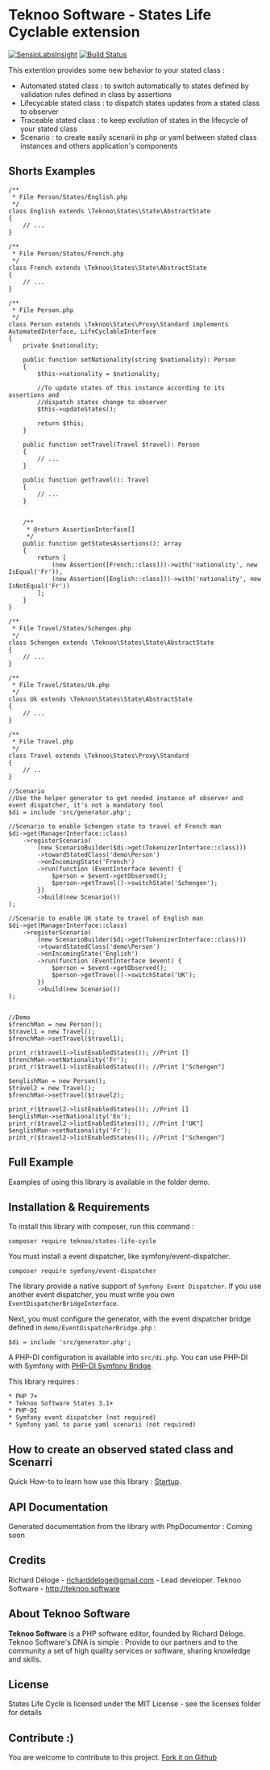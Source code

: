 Teknoo Software - States Life Cyclable extension
================================================

[![SensioLabsInsight](https://insight.sensiolabs.com/projects/cee11d43-81b1-4974-a388-880a532a2c4f/mini.png)](https://insight.sensiolabs.com/projects/cee11d43-81b1-4974-a388-880a532a2c4f) [![Build Status](https://travis-ci.org/TeknooSoftware/states-life-cycle.svg?branch=master)](https://travis-ci.org/TeknooSoftware/states-life-cycle)

This extention provides some new behavior to your stated class :
- Automated stated class : to switch automatically to states defined by validation rules defined in class by assertions
- Lifecycable stated class : to dispatch states updates from a stated class to observer
- Traceable stated class : to keep evolution of states in the lifecycle of your stated class
- Scenario : to create easily scenarii in php or yaml between stated class instances and others application's components

Shorts Examples
---------------

    /**
     * File Person/States/English.php
     */
    class English extends \Teknoo\States\State\AbstractState 
    {
        // ...
    }
    
    /**
     * File Person/States/French.php
     */
    class French extends \Teknoo\States\State\AbstractState 
    {
        // ...
    }
    
    /**
     * File Person.php
     */
    class Person extends \Teknoo\States\Proxy\Standard implements AutomatedInterface, LifeCyclableInterface
    {
        private $nationality;
        
        public function setNationality(string $nationality): Person 
        {
            $this->nationality = $nationality;
            
            //To update states of this instance according to its assertions and
            //dispatch states change to observer
            $this->updateStates();
            
            return $this;
        }
    
        public function setTravel(Travel $travel): Person
        {
            // ...
        }
        
        public function getTravel(): Travel
        {
            // ...
        }


        /**
         * @return AssertionInterface[]
         */
        public function getStatesAssertions(): array
        {
            return [
                (new Assertion([French::class]))->with('nationality', new IsEqual('Fr')),
                (new Assertion([English::class]))->with('nationality', new IsNotEqual('Fr'))
            ];
        }
    }

    /**
     * File Travel/States/Schengen.php
     */
    class Schengen extends \Teknoo\States\State\AbstractState 
    {
        // ...
    }
    
    /**
     * File Travel/States/Uk.php
     */
    class Uk extends \Teknoo\States\State\AbstractState 
    {
        // ...
    }
    
    /**
     * File Travel.php
     */
    class Travel extends \Teknoo\States\Proxy\Standard 
    {
        // ..
    }
    
    //Scenario
    //Use the helper generator to get needed instance of observer and event dispatcher, it's not a mandatory tool
    $di = include 'src/generator.php';

    //Scenario to enable Schengen state to travel of French man
    $di->get(ManagerInterface::class)
        ->registerScenario(
            (new ScenarioBuilder($di->get(TokenizerInterface::class)))
            ->towardStatedClass('demo\Person')
            ->onIncomingState('French')
            ->run(function (EventInterface $event) {
                $person = $event->getObserved();
                $person->getTravel()->switchState('Schengen');
            })
            ->build(new Scenario())
    );
    
    //Scenario to enable UK state to travel of English man
    $di->get(ManagerInterface::class)
        ->registerScenario(
            (new ScenarioBuilder($di->get(TokenizerInterface::class)))
            ->towardStatedClass('demo\Person')
            ->onIncomingState('English')
            ->run(function (EventInterface $event) {
                $person = $event->getObserved();
                $person->getTravel()->switchState('UK');
            })
            ->build(new Scenario())
    );
    
    
    //Demo
    $frenchMan = new Person();
    $travel1 = new Travel();
    $frenchMan->setTravel($travel1);
    
    print_r($travel1->listEnabledStates()); //Print []
    $frenchMan->setNationality('Fr');
    print_r($travel1->listEnabledStates()); //Print ['Schengen"]
    
    $englishMan = new Person();
    $travel2 = new Travel();
    $frenchMan->setTravel($travel2);
    
    print_r($travel2->listEnabledStates()); //Print []
    $englishMan->setNationality('En');
    print_r($travel2->listEnabledStates()); //Print ['UK"]
    $englishMan->setNationality('Fr');
    print_r($travel2->listEnabledStates()); //Print ['Schengen"]
    
    

Full Example
------------
Examples of using this library is available in the folder demo.

Installation & Requirements
---------------------------
To install this library with composer, run this command :

    composer require teknoo/states-life-cycle
    
You must install a event dispatcher, like symfony/event-dispatcher.

    composer require symfony/event-dispatcher
    
The library provide a native support of `Symfony Event Dispatcher`. If you use another
event dispatcher, you must write you own `EventDispatcherBridgeInterface`.

Next, you must configure the generator, with the event dispatcher bridge defined in `demo/EventDispatcherBridge.php` :
    
    $di = include 'src/generator.php';

A PHP-DI configuration is available into `src/di.php`. You can use PHP-DI
with Symfony with [PHP-DI Symfony Bridge](http://php-di.org/doc/frameworks/symfony2.html).

This library requires :

    * PHP 7+
    * Teknoo Software States 3.1+
    * PHP-DI
    * Symfony event dispatcher (not required)
    * Symfony yaml to parse yaml scenarii (not required)

How to create an observed stated class and Scenarri
---------------------------------------------------
Quick How-to to learn how use this library : [Startup](docs/quick-startup.md).

API Documentation
-----------------
Generated documentation from the library with PhpDocumentor : Coming soon

Credits
-------
Richard Déloge - <richarddeloge@gmail.com> - Lead developer.
Teknoo Software - <http://teknoo.software>

About Teknoo Software
---------------------
**Teknoo Software** is a PHP software editor, founded by Richard Déloge. 
Teknoo Software's DNA is simple : Provide to our partners and to the community a set of high quality services or software,
 sharing knowledge and skills.

License
-------
States Life Cycle is licensed under the MIT License - see the licenses folder for details

Contribute :)
-------------

You are welcome to contribute to this project. [Fork it on Github](CONTRIBUTING.md)
